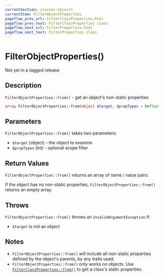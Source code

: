 ```yaml
---
currentSection: classes-objects
currentItem: FilterObjectProperties
pageflow_prev_url: FilterClassProperties.html
pageflow_prev_text: FilterClassProperties class
pageflow_next_url: FilterProperties.html
pageflow_next_text: FilterProperties class
---
```


# FilterObjectProperties()

<div class="callout warning" markdown="1">
Not yet in a tagged release
</div>

## Description

`FilterObjectProperties::from()` - get an object's non-static properties

```php
array FilterObjectProperties::from(object $target, $propTypes = ReflectionProperty::IS_PUBLIC);
```

## Parameters

`FilterObjectProperties::from()` takes two parameters:

* `$target` (object) - the object to examine
* `$propTypes` (int) - optional scope filter

## Return Values

`FilterObjectProperties::from()` returns an array of name / value pairs.

If the object has no non-static properties, `FilterObjectProperties::from()` returns an empty array.

## Throws

`FilterObjectProperties::from()` throws an `InvalidArgumentException` if:

* `$target` is not an object

## Notes

* `FilterObjectProperties::from()` will include all non-static properties defined by the object's parents, by any traits used.
* `FilterObjectProperties::from()` only works on objects. Use [`FilterClassProperties::from()`](FilterClassProperties.html) to get a class's static properties.
